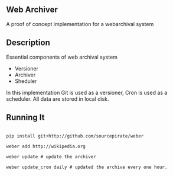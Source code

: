 ## Web Archiver

A proof of concept implementation for a webarchival system

## Description

Essential components of web archival system

* Versioner
* Archiver
* Sheduler

In this implementation Git is used as a versioner, Cron is used as a scheduler. All data are stored in local disk.

## Running It

```

pip install git+http://github.com/sourcepirate/weber

weber add http://wikipedia.org

weber update # update the archiver

weber update_cron daily # updated the archive every one hour.


```

